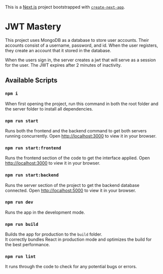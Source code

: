 This is a [Next.js](https://nextjs.org/) project bootstrapped with [`create-next-app`](https://github.com/vercel/next.js/tree/canary/packages/create-next-app).

# JWT Mastery

This project uses MongoDB as a database to store user accounts. Their accounts consist of a username, password, and id. When the user registers, they create an account that it stored in the database.

When the users sign in, the server creates a jwt that will serve as a session for the user. The JWT expires after 2 minutes of inactivity.

## Available Scripts

### `npm i`
When first opening the project, run this command in both the root folder and the server folder to install all dependencies.

### `npm run start`
Runs both the frontend and the backend command to get both servers running concurrently.
Open [http://localhost:3000](http://localhost:3000) to view it in your browser.

### `npm run start:frontend`
Runs the frontend section of the code to get the interface applied.
Open [http://localhost:3000](http://localhost:3000) to view it in your browser.

### `npm run start:backend`
Runs the server section of the project to get the backend database connected.
Open [http://localhost:5000](http://localhost:5000) to view it in your browser.

### `npm run dev`
Runs the app in the development mode.

### `npm run build`
Builds the app for production to the `build` folder.\
It correctly bundles React in production mode and optimizes the build for the best performance.

### `npm run lint`
It runs through the code to check for any potential bugs or errors.
